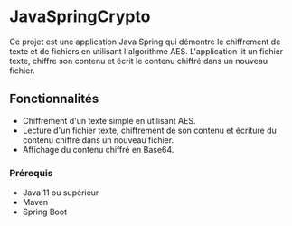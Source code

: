 # JavaSpringCrypto

Ce projet est une application Java Spring qui démontre le chiffrement de texte et de fichiers en utilisant l'algorithme AES. L'application lit un fichier texte, chiffre son contenu et écrit le contenu chiffré dans un nouveau fichier.

## Fonctionnalités

- Chiffrement d'un texte simple en utilisant AES.
- Lecture d'un fichier texte, chiffrement de son contenu et écriture du contenu chiffré dans un nouveau fichier.
- Affichage du contenu chiffré en Base64.

### Prérequis

- Java 11 ou supérieur
- Maven
- Spring Boot
